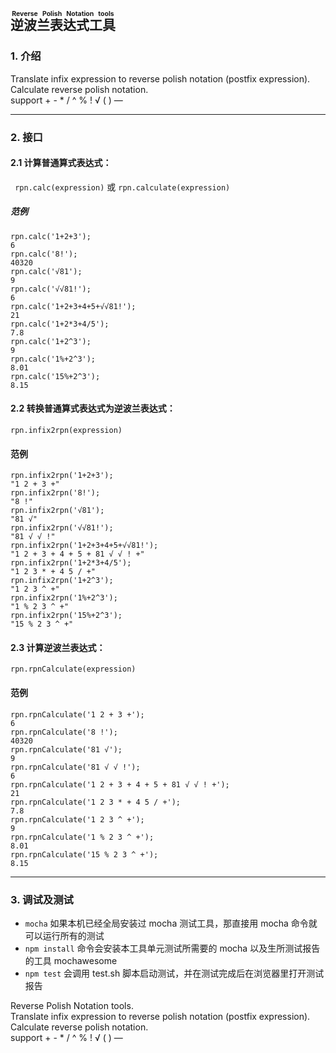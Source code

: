 ## <ruby>逆波兰表达式工具<rt>Reverse Polish Notation tools</rt></ruby>

### 1. 介绍
  
Translate infix expression to reverse polish notation (postfix expression).  
Calculate reverse polish notation.  
support + - * / ^ % ! √ ( ) —   



----

### 2. 接口
#### 2.1 计算普通算式表达式：
``` rpn.calc(expression)``` 或 ``` rpn.calculate(expression) ```
##### 范例
```
rpn.calc('1+2+3');
6
rpn.calc('8!');
40320
rpn.calc('√81');
9
rpn.calc('√√81!');
6
rpn.calc('1+2+3+4+5+√√81!');
21
rpn.calc('1+2*3+4/5');
7.8
rpn.calc('1+2^3');
9
rpn.calc('1%+2^3');
8.01
rpn.calc('15%+2^3');
8.15
```

#### 2.2 转换普通算式表达式为逆波兰表达式：
``` rpn.infix2rpn(expression) ```
#### 范例
```
rpn.infix2rpn('1+2+3');
"1 2 + 3 +"
rpn.infix2rpn('8!');
"8 !"
rpn.infix2rpn('√81');
"81 √"
rpn.infix2rpn('√√81!');
"81 √ √ !"
rpn.infix2rpn('1+2+3+4+5+√√81!');
"1 2 + 3 + 4 + 5 + 81 √ √ ! +"
rpn.infix2rpn('1+2*3+4/5');
"1 2 3 * + 4 5 / +"
rpn.infix2rpn('1+2^3');
"1 2 3 ^ +"
rpn.infix2rpn('1%+2^3');
"1 % 2 3 ^ +"
rpn.infix2rpn('15%+2^3');
"15 % 2 3 ^ +"
```

#### 2.3 计算逆波兰表达式：
``` rpn.rpnCalculate(expression) ```
#### 范例
```
rpn.rpnCalculate('1 2 + 3 +');
6
rpn.rpnCalculate('8 !');
40320
rpn.rpnCalculate('81 √');
9
rpn.rpnCalculate('81 √ √ !');
6
rpn.rpnCalculate('1 2 + 3 + 4 + 5 + 81 √ √ ! +');
21
rpn.rpnCalculate('1 2 3 * + 4 5 / +');
7.8
rpn.rpnCalculate('1 2 3 ^ +');
9
rpn.rpnCalculate('1 % 2 3 ^ +');
8.01
rpn.rpnCalculate('15 % 2 3 ^ +');
8.15
````
----

### 3. 调试及测试
- ``` mocha ``` 
如果本机已经全局安装过 mocha 测试工具，那直接用 mocha 命令就可以运行所有的测试
- ``` npm install ``` 命令会安装本工具单元测试所需要的 mocha 以及生所测试报告的工具 mochawesome
- ``` npm test ``` 会调用 test.sh 脚本启动测试，并在测试完成后在浏览器里打开测试报告


Reverse Polish Notation tools.   
Translate infix expression to reverse polish notation (postfix expression).  
Calculate reverse polish notation.  
support + - * / ^ % ! √ ( ) —   

